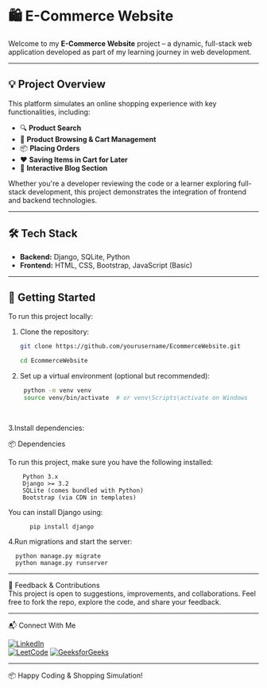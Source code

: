 # 🛍️ E-Commerce Website

Welcome to my **E-Commerce Website** project – a dynamic, full-stack web application developed as part of my learning journey in web development.

---


## 💡 Project Overview

This platform simulates an online shopping experience with key functionalities, including:

- 🔍 **Product Search**  
- 🛒 **Product Browsing & Cart Management**  
- 📦 **Placing Orders**  
- ❤️ **Saving Items in Cart for Later**  
- 📝 **Interactive Blog Section**

Whether you're a developer reviewing the code or a learner exploring full-stack development, this project demonstrates the integration of frontend and backend technologies.

---


## 🛠️ Tech Stack


- **Backend:** Django, SQLite, Python  
- **Frontend:** HTML, CSS, Bootstrap, JavaScript (Basic)  

---


## 🚀 Getting Started

To run this project locally:

1. Clone the repository:
   ```bash
   git clone https://github.com/yourusername/EcommerceWebsite.git
   
   cd EcommerceWebsite

2. Set up a virtual environment (optional but recommended):


   ```bash
    python -m venv venv  
    source venv/bin/activate  # or venv\Scripts\activate on Windows
 
    
3.Install dependencies:

📦 Dependencies
   
   To run this project, make sure you have the following installed:
     

        Python 3.x
        Django >= 3.2
        SQLite (comes bundled with Python)
        Bootstrap (via CDN in templates)
  
  You can install Django using:
  
          pip install django

4.Run migrations and start the server:

    
      python manage.py migrate  
      python manage.py runserver

---

🌟 Feedback & Contributions  
This project is open to suggestions, improvements, and collaborations. Feel free to fork the repo, explore the code, and share your feedback.


---
📬 Connect With Me

[![LinkedIn](https://img.shields.io/badge/LinkedIn-blue?style=flat&logo=linkedin)](https://www.linkedin.com/in/pranjal-patil-851111285/)  
[![LeetCode](https://img.shields.io/badge/LeetCode-orange?style=flat&logo=leetcode)](https://leetcode.com/u/pranjal_patil/)
[![GeeksforGeeks](https://img.shields.io/badge/GeeksforGeeks-darkgreen?style=flat&logo=geeksforgeeks&logoColor=white)](https://www.geeksforgeeks.org/user/pranjalp08c1/)



---

📦 Happy Coding & Shopping Simulation!

